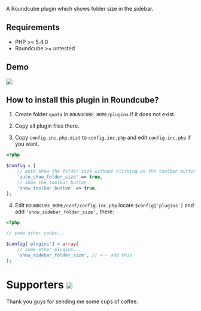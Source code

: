A Roundcube plugin which shows folder size in the sidebar.


## Requirements

- PHP >= 5.4.0
- Roundcube >= untested


## Demo

![](https://raw.githubusercontent.com/jfcherng/roundcube-show-sidebar-size-plugin/master/doc/screenshot/demo.png)


## How to install this plugin in Roundcube?

1. Create folder `quota` in `ROUNDCUBE_HOME/plugins` if it does not exist.
2. Copy all plugin files there.

3. Copy `config.inc.php.dist` to `config.inc.php` and edit `config.inc.php` if you want.
```php
<?php

$config = [
    // auto show the folder size without clicking on the toolbar button
    'auto_show_folder_size' => true,
    // show the toolbar button
    'show_toolbar_button' => true,
];
```

4. Edit `ROUNDCUBE_HOME/conf/config.inc.php` locate `$config['plugins']` and add `'show_sidebar_folder_size',` there:
```php
<?php

// some other codes...

$config['plugins'] = array(
    // some other plugins...
    'show_sidebar_folder_size', // <-- add this
);
```


Supporters <a href="https://www.paypal.com/cgi-bin/webscr?cmd=_s-xclick&hosted_button_id=ATXYY9Y78EQ3Y" target="_blank"><img src="https://www.paypalobjects.com/en_US/i/btn/btn_donate_LG.gif" /></a>
==========

Thank you guys for sending me some cups of coffee.
